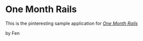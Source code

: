 # One Month Rails

This is the pinteresting sample application for
[*One Month Rails*](http://onemonthrails.com)

by Fen